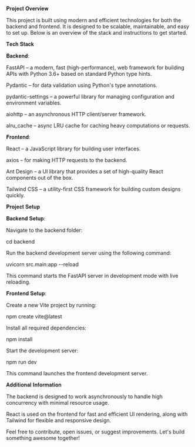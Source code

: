 𝐏𝐫𝐨𝐣𝐞𝐜𝐭 𝐎𝐯𝐞𝐫𝐯𝐢𝐞𝐰

This project is built using modern and efficient technologies for both the backend and frontend. It is designed to be scalable, maintainable, and easy to set up. Below is an overview of the stack and instructions to get started.

𝐓𝐞𝐜𝐡 𝐒𝐭𝐚𝐜𝐤

𝐁𝐚𝐜𝐤𝐞𝐧𝐝:

FastAPI – a modern, fast (high-performance), web framework for building APIs with Python 3.6+ based on standard Python type hints.

Pydantic – for data validation using Python's type annotations.

pydantic-settings – a powerful library for managing configuration and environment variables.

aiohttp – an asynchronous HTTP client/server framework.

alru_cache – async LRU cache for caching heavy computations or requests.

𝐅𝐫𝐨𝐧𝐭𝐞𝐧𝐝:

React – a JavaScript library for building user interfaces.

axios – for making HTTP requests to the backend.

Ant Design – a UI library that provides a set of high-quality React components out of the box.

Tailwind CSS – a utility-first CSS framework for building custom designs quickly.

𝐏𝐫𝐨𝐣𝐞𝐜𝐭 𝐒𝐞𝐭𝐮𝐩

𝐁𝐚𝐜𝐤𝐞𝐧𝐝 𝐒𝐞𝐭𝐮𝐩:

Navigate to the backend folder:

cd backend

Run the backend development server using the following command:

uvicorn src.main:app --reload

This command starts the FastAPI server in development mode with live reloading.

𝐅𝐫𝐨𝐧𝐭𝐞𝐧𝐝 𝐒𝐞𝐭𝐮𝐩:

Create a new Vite project by running:

npm create vite@latest

Install all required dependencies:

npm install

Start the development server:

npm run dev

This command launches the frontend development server.

𝐀𝐝𝐝𝐢𝐭𝐢𝐨𝐧𝐚𝐥 𝐈𝐧𝐟𝐨𝐫𝐦𝐚𝐭𝐢𝐨𝐧

The backend is designed to work asynchronously to handle high concurrency with minimal resource usage.

React is used on the frontend for fast and efficient UI rendering, along with Tailwind for flexible and responsive design.

Feel free to contribute, open issues, or suggest improvements. Let's build something awesome together!
